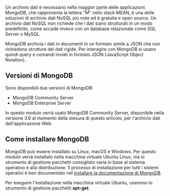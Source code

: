Un archivio dati è necessario nella maggior parte delle applicazioni. MongoDB, che rappresenta la lettera "M" nello stack MEAN, è una delle soluzioni di archivio dati NoSQL più note ed è gratuita e open source. Un archivio dati NoSQL non richiede che i dati siano strutturati in un modo predefinito, come accade invece con un database relazionale come SQL Server o MySQL.

MongoDB archivia i dati in documenti in un formato simile a JSON che non richiedono strutture dei dati rigide. Per interagire con MongoDB si usano quindi query e comandi inviati in formato JSON (JavaScript Object Notation).

## <a name="mongodb-versions"></a>Versioni di MongoDB

Sono disponibili due versioni di MongoDB:

- MongoDB Community Server
- MongoDB Enterprise Server

In questo modulo verrà usato MongoDB Community Server, disponibile nella versione 3.6 al momento della stesura di questo articolo, per l'archivio dati dell'applicazione Web.

## <a name="how-to-install-mongodb"></a>Come installare MongoDB

MongoDB può essere installato su Linux, macOS e Windows. Per questo modulo verrà installato nella macchina virtuale Ubuntu Linux, ma lo strumento di gestione pacchetti consigliato varia in base al sistema operativo e alla distribuzione. Il processo di installazione per tutti i sistemi operativi è ben documentato nel [installare la documentazione di MongoDB](https://docs.mongodb.com/manual/administration/install-community/).

Per eseguire l'installazione nella macchina virtuale Ubuntu, useremo lo strumento di gestione pacchetti **apt-get**.